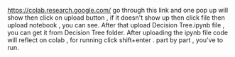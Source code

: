 https://colab.research.google.com/ go through this link and one pop up will show then click on upload button , 
if it doesn't show up then click file then upload notebook , you can see. After that upload Decision Tree.ipynb file , 
you can get it from Decision Tree folder. After uploading the ipynb file code will reflect on colab , 
for running click shift+enter . 
part by part , you've to run.
